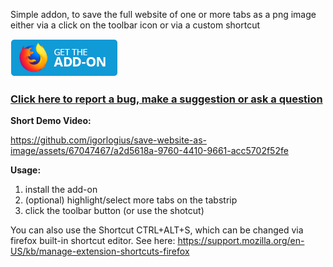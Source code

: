Simple addon, to save the full website of one or more tabs as a png image either via a click on the toolbar icon or via a custom shortcut

[![](https://raw.githubusercontent.com/igorlogius/igorlogius/main/geFxAddon.png)](https://addons.mozilla.org/firefox/addon/save-website-as-image/)

### [Click here to report a bug, make a suggestion or ask a question](https://github.com/igorlogius/igorlogius/issues/new/choose)

<b>Short Demo Video: </b>

https://github.com/igorlogius/save-website-as-image/assets/67047467/a2d5618a-9760-4410-9661-acc5702f52fe

<b>Usage:</b>
<ol>
<li>install the add-on </li>
<li>(optional) highlight/select more tabs on the tabstrip</li>
<li>click the toolbar button (or use the shotcut) </li>
</ol>

You can also use the Shortcut CTRL+ALT+S, which can be changed via firefox  built-in  shortcut editor.
See here: https://support.mozilla.org/en-US/kb/manage-extension-shortcuts-firefox
